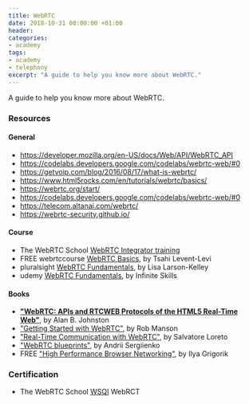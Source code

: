 ```yaml
---
title: WebRTC
date: 2018-10-31 00:00:00 +01:00
header:
categories:
- academy
tags:
- academy
- telephony
excerpt: "A guide to help you know more about WebRTC."
---
```


A guide to help you know more about WebRTC.


### Resources

#### General
* https://developer.mozilla.org/en-US/docs/Web/API/WebRTC_API
* https://codelabs.developers.google.com/codelabs/webrtc-web/#0
* https://getvoip.com/blog/2016/08/17/what-is-webrtc/
* https://www.html5rocks.com/en/tutorials/webrtc/basics/
* https://webrtc.org/start/
* https://codelabs.developers.google.com/codelabs/webrtc-web/#0
* https://telecom.altanai.com/webrtc/
* https://webrtc-security.github.io/



#### Course
* The WebRTC School [WebRTC Integrator training](https://www.webrtcschool.com/courses/view)
* FREE webrtccourse [WebRTC Basics](https://webrtccourse.com/course/webrtc-basics/), by Tsahi Levent-Levi
* pluralsight [WebRTC Fundamentals](https://www.pluralsight.com/courses/webrtc-fundamentals), by Lisa Larson-Kelley
* udemy [WebRTC Fundamentals](https://www.udemy.com/course/introduction-to-webrtc/), by Infinite Skills

#### Books
* **["WebRTC: APIs and RTCWEB Protocols of the HTML5 Real-Time Web"](https://www.amazon.com/WebRTC-Blueprints-Andrii-Sergiienko-ebook/dp/B00KD9NI1Q)**, by Alan B. Johnston
* ["Getting Started with WebRTC"](https://www.amazon.com/Getting-Started-WebRTC-Rob-Manson-ebook/dp/B00FF8OJZE), by Rob Manson
* ["Real-Time Communication with WebRTC"](https://www.amazon.com/Real-Time-Communication-WebRTC-Peer-Peer-ebook/dp/B00JQOL0QE), by Salvatore Loreto
* ["WebRTC blueprints"](https://www.amazon.com/WebRTC-Blueprints-Andrii-Sergiienko-ebook/dp/B00KD9NI1Q), by Andrii Sergiienko
* FREE ["High Performance Browser Networking"](https://hpbn.co/), by Ilya Grigorik


### Certification
* The WebRTC School [WSQI](https://www.webrtcschool.com/courses/view) WebRCT

